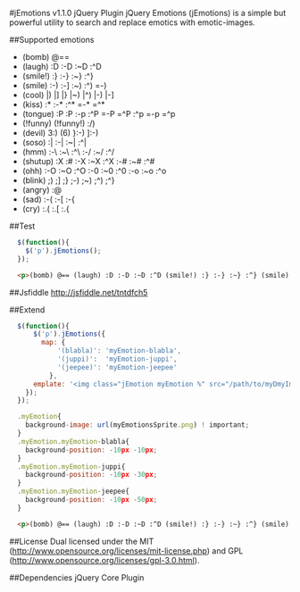 #jEmotions v1.1.0 jQuery Plugin
jQuery Emotions (jEmotions) is a simple but powerful utility to search and replace emotics with emotic-images.

##Supported emotions
  * (bomb) @== 
  * (laugh) :D :-D :~D :^D
  * (smile!) :} :-} :~} :^}
  * (smile) :-) :-] :~) :^) =-) 
  * (cool) |) |] |} |~) |^) |-) |-] 
  * (kiss) :* :-* :^* =-* =^* 
  * (tongue) :P :P :-p :^P =-P =^P :^p =-p =^p 
  * (!funny) (!funny!) :/) 
  * (devil) 3:) (6) }:-) ]:-) 
  * (soso) :| :-| :~| :^|
  * (hmm) :-\ :~\ :^\ :-/ :~/ :^/
  * (shutup) :X :# :-X :~X :^X :-# :~# :^#
  * (ohh) :-O :~O :^O :-0 :~0 :^0 :-o :~o :^o
  * (blink) ;) ;] ;} ;-) ;~) ;^) ;^}
  * (angry) :@ 
  * (sad) :-( :-[ :-{
  * (cry) :.( :.[ :.{

##Test
```javascript
  $(function(){
    $('p').jEmotions();
  });
```

```html
  <p>(bomb) @== (laugh) :D :-D :~D :^D (smile!) :} :-} :~} :^} (smile) :-) :-] :~) :^) =-) (cool) |) |] |}  |~) |^) |-) |-] (kiss) :* :-* :^* =-* =^* (tongue) :P :p :-p :^P =-P =^P :^p =-p =^p (!funny) (!funny!) :/) (devil) 3:) (6) }:) ]:) (soso) :| :-| :~| :^| (hmm) :-\ :~\ :^\ :-/ :~/ :^/ (shutup) :X :# :-X :-X :~X :^X :-# :~# :^# (ohh) :-O :~O :^O :-0 :~0 :^0 :-o :~o :^o (blink) ;) ;] ;} ;-) ;~) ;^) ;^} (angry) :@ (sad) :-( :-[ :-{ (cry) :.( :.[ :.{</p>
```

##Jsfiddle
http://jsfiddle.net/tntdfch5

##Extend
```javascript
  $(function(){
      $('p').jEmotions({
        map: { 
            '(blabla)': 'myEmotion-blabla',
            '(juppi)': 	'myEmotion-juppi',
            '(jeepee)': 'myEmotion-jeepee' 
          }, 
      emplate: '<img class="jEmotion myEmotion %" src="/path/to/myDmyImg.gif" />'
    });
  });
```

```javascript
  .myEmotion{
    background-image: url(myEmotionsSprite.png) ! important;
  }
  .myEmotion.myEmotion-blabla{
    background-position: -10px -10px;
  }
  .myEmotion.myEmotion-juppi{
    background-position: -10px -30px;
  }
  .myEmotion.myEmotion-jeepee{
    background-position: -10px -50px;
  }
```

```html
  <p>(bomb) @== (laugh) :D :-D :~D :^D (smile!) :} :-} :~} :^} (smile) :-) :-] :~) :^) =-) (cool) |) |] |}  |~) |^) |-) |-] (kiss) :* :-* :^* =-* =^* (tongue) :P :p :-p :^P =-P =^P :^p =-p =^p (!funny) (!funny!) :/) (devil) 3:) (6) }:) ]:) (soso) :| :-| :~| :^| (hmm) :-\ :~\ :^\ :-/ :~/ :^/ (shutup) :X :# :-X :~X :^X :-# :~# :^# (ohh) :-O :~O :^O :-0 :~0 :^0 :-o :~o :^o (blink) ;)  ;] ;} ;-) ;~) ;^) ;^} (angry) :@  (sad) :-(  :-[ :-{ (cry) :.(  :.[ :.{</p>
```
##License
Dual licensed under the MIT (http://www.opensource.org/licenses/mit-license.php) and GPL (http://www.opensource.org/licenses/gpl-3.0.html).

##Dependencies
jQuery Core Plugin
